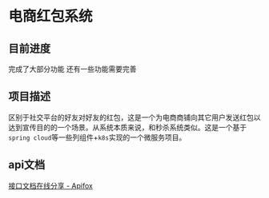 # 电商红包系统

## 目前进度

完成了大部分功能 还有一些功能需要完善

## 项目描述

区别于社交平台的好友对好友的红包，这是一个为电商商铺向其它用户发送红包以达到宣传目的的一个场景。从系统本质来说，和秒杀系统类似。这是一个基于`spring cloud`等一些列组件+`k8s`实现的一个微服务项目。

## api文档

[接口文档在线分享 - Apifox](https://www.apifox.cn/apidoc/shared-06d43e5d-7742-4e0a-bb6a-c03fa87e2beb/api-37202006)
